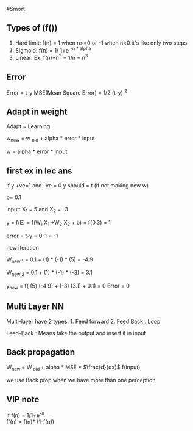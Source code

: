 #Smort 

## Types of (f())
1. Hard limit:
	f(n) = 1 when n>=0
			or -1 when n<0 
		 it's like only two steps
2. Sigmoid:
	f(n) = 1/ 1+e <sup>-n * alpha</sup> 
3.  Linear:
	Ex: f(n)=n<sup>2</sup> = 1/n = n$^3$

## Error
Error = t-y
MSE(Mean Square Error) = 1/2 (t-y) <sup>2</sup> 

## Adapt in weight 
Adapt = Learning

w<sub>new</sub> = w <sub>old</sub> + alpha * error * input 

w = alpha * error * input

## first ex in lec ans

if y +ve=1 and -ve = 0
y should = t  (if not making new w)

b= 0.1

input: X<sub>1</sub> = 5  and X<sub>2</sub> = -3 

y = f(E) = f(W<sub>1</sub> X<sub>1</sub> +W<sub>2</sub>  X<sub>2</sub> + b)
= f(0.3) = 1

error = t-y = 0-1 = -1

new iteration

W<sub>new 1</sub> = 0.1 + (1) * (-1) * (5) = -4.9

W<sub>new 2</sub> = 0.1 + (1) * (-1) * (-3) = 3.1 

y<sub>new</sub> = f( (5) (-4.9) + (-3) (3.1) + 0.1) = 0
Error = 0

## Multi Layer NN
Multi-layer have 2 types: 
	1. Feed forward
	2. Feed Back : Loop

Feed-Back : Means take the output and insert it in input 

## Back propagation

W<sub>new </sub> = W<sub> old </sub>  + alpha * MSE * $\frac{d}{dx}$ f(input)

we use Back prop when we have more than one perception



## VIP note
if f(n) = 1/1+e<sup>-n</sup>  
f'(n) = f(n)* (1-f(n))
